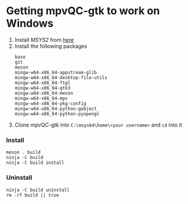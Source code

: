 # Getting mpvQC-gtk to work on Windows

<!-- https://www.gtk.org/docs/installations/windows#using-gtk-from-msys2-packages -->

1. Install *MSYS2* from [here](https://www.msys2.org/)
1. Install the following packages
    ```
    base
    git
    meson
    mingw-w64-x86_64-appstream-glib
    mingw-w64-x86_64-desktop-file-utils
    mingw-w64-x86_64-ftgl
    mingw-w64-x86_64-gtk3
    mingw-w64-x86_64-meson
    mingw-w64-x86_64-mpv
    mingw-w64-x86_64-pkg-config
    mingw-w64-x86_64-python-gobject
    mingw-w64-x86_64-python-pyopengl
    ```
1. Clone mpvQC-gtk into `C:\msys64\home\<your username>` and `cd` into it

### Install
```
meson . build
ninja -C build
ninja -C build install
```

### Uninstall
```
ninja -C build uninstall
rm -rf build || true
```
